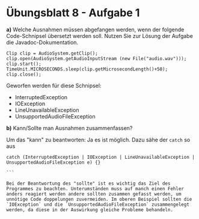 # Übungsblatt 8 - Aufgabe 1
**a)** Welche Ausnahmen müssen abgefangen werden, wenn der folgende Code-Schnipsel
 übersetzt werden soll. Nutzen Sie zur Lösung der Aufgabe die Javadoc-Dokumentation.
 
```
Clip clip = AudioSystem.getClip();
clip.open(AudioSystem.getAudioInputStream (new File("audio.wav")));
clip.start();
TimeUnit.MICROSECONDS.sleep(clip.getMicrosecondLength()+50);
clip.close();
```

Geworfen werden für diese Schnipsel:
* InterruptedException
* IOException
* LineUnavailableException
* UnsupportedAudioFileException


**b)** Kann/Sollte man Ausnahmen zusammenfassen?

Um das "kann" zu beantworten: Ja es ist möglich. Dazu sähe der `catch` so aus

````
catch (InterruptedException | IOException | LineUnavailableException | UnsupportedAudioFileException e) {}

```

Bei der Beantwortung des "sollte" ist es wichtig das Ziel des Programmes zu beachten. Unterumständen muss auf manch einen Fehler anders reagiert werden andere sollten zusammen gefasst werden, um unnötige Code doppelungen zuvermeiden. Im oberen Beispiel sollten die `IOException` und die `UnsupportedAudioFileException` zusammengelegt werden, da diese in der Auswirkung gleiche Probleme behandeln.